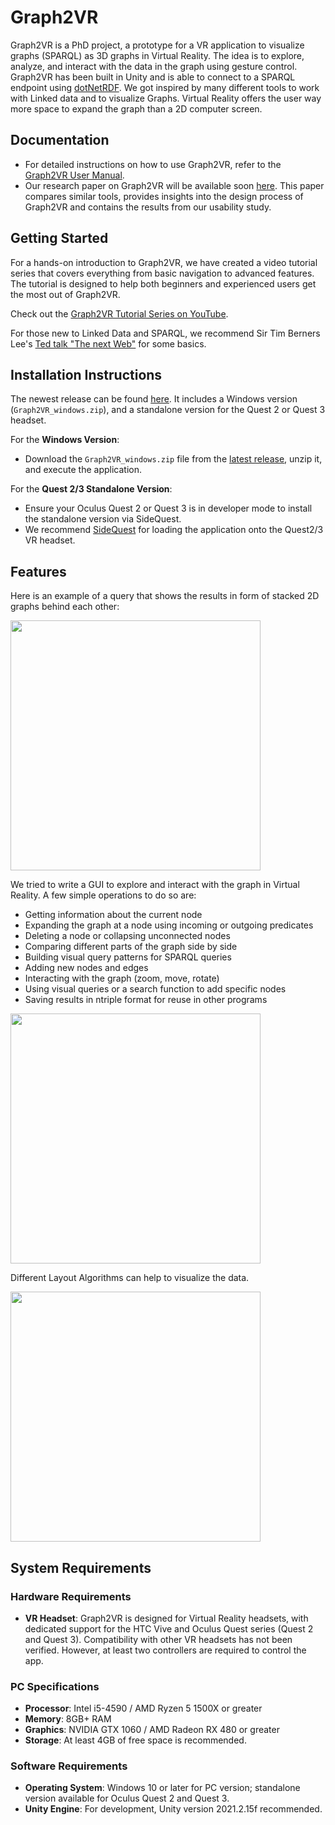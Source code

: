 # Graph2VR

Graph2VR is a PhD project, a prototype for a VR application to visualize graphs (SPARQL) as 3D graphs in Virtual Reality. The idea is to explore, analyze, and interact with the data in the graph using gesture control. Graph2VR has been built in Unity and is able to connect to a SPARQL endpoint using [dotNetRDF](https://dotnetrdf.org/). We got inspired by many different tools to work with Linked data and to visualize Graphs. Virtual Reality offers the user way more space to expand the graph than a 2D computer screen.

## Documentation

- For detailed instructions on how to use Graph2VR, refer to the [Graph2VR User Manual](https://doi.org/10.5281/zenodo.8040594).
- Our research paper on Graph2VR will be available soon [here](https://doi.org/10.1093/database/baae008).
  This paper compares similar tools, provides insights into the design process of Graph2VR and contains the results from our usability study.

## Getting Started

For a hands-on introduction to Graph2VR, we have created a video tutorial series that covers everything from basic navigation to advanced features. 
The tutorial is designed to help both beginners and experienced users get the most out of Graph2VR.

Check out the [Graph2VR Tutorial Series on YouTube](https://www.youtube.com/playlist?list=PLRQCsKSUyhNIdUzBNRTmE-_JmuiOEZbdH). 

For those new to Linked Data and SPARQL, we recommend Sir Tim Berners Lee's [Ted talk "The next Web"](https://www.ted.com/talks/tim_berners_lee_the_next_web) for some basics.

## Installation Instructions

The newest release can be found [here](https://github.com/molgenis/Graph2VR/releases).
It includes a Windows version (`Graph2VR_windows.zip`), and a standalone version for the Quest 2 or Quest 3 headset.

For the **Windows Version**: 
- Download the `Graph2VR_windows.zip` file from the [latest release](https://github.com/molgenis/Graph2VR/releases), unzip it, and execute the application.

For the **Quest 2/3 Standalone Version**:
- Ensure your Oculus Quest 2 or Quest 3 is in developer mode to install the standalone version via SideQuest.
- We recommend [SideQuest](https://sidequestvr.com/download) for loading the application onto the Quest2/3 VR headset.

## Features

Here is an example of a query that shows the results in form of stacked 2D graphs behind each other:

<img src="https://github.com/molgenis/Graph2VR/assets/49238704/aa144a7e-96c6-474b-b8b4-a807d1b3e6b1" width="400">

We tried to write a GUI to explore and interact with the graph in Virtual Reality. 
A few simple operations to do so are:

- Getting information about the current node
- Expanding the graph at a node using incoming or outgoing predicates
- Deleting a node or collapsing unconnected nodes
- Comparing different parts of the graph side by side
- Building visual query patterns for SPARQL queries
- Adding new nodes and edges
- Interacting with the graph (zoom, move, rotate)
- Using visual queries or a search function to add specific nodes
- Saving results in ntriple format for reuse in other programs

<img src="https://github.com/molgenis/Graph2VR/assets/49238704/45a87902-f7f3-43d7-8e38-d05b2a12bb35" width="400">

Different Layout Algorithms can help to visualize the data.

<img src="https://github.com/molgenis/Graph2VR/assets/49238704/673d2008-c93b-4e8f-9505-3cdcb2ba52cd" width="400">

## System Requirements

### Hardware Requirements
- **VR Headset**: Graph2VR is designed for Virtual Reality headsets, with dedicated support for the HTC Vive and Oculus Quest series (Quest 2 and Quest 3). 
Compatibility with other VR headsets has not been verified. However, at least two controllers are required to control the app.


### PC Specifications
  - **Processor**: Intel i5-4590 / AMD Ryzen 5 1500X or greater
  - **Memory**: 8GB+ RAM
  - **Graphics**: NVIDIA GTX 1060 / AMD Radeon RX 480 or greater
  - **Storage**: At least 4GB of free space is recommended.

### Software Requirements
- **Operating System**: Windows 10 or later for PC version; standalone version available for Oculus Quest 2 and Quest 3.
- **Unity Engine**: For development, Unity version 2021.2.15f recommended.
